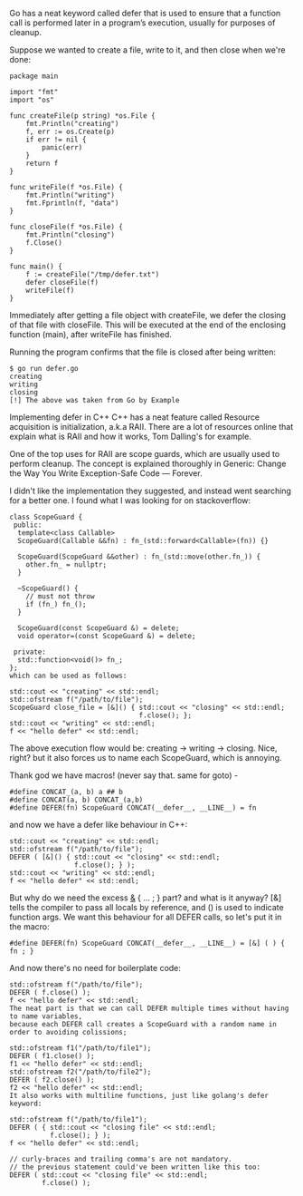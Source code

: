 Go has a neat keyword called defer that is used to ensure that a function call is performed later in a program’s execution, usually for purposes of cleanup.

Suppose we wanted to create a file, write to it, and then close when we're done:


```
package main

import "fmt"
import "os"

func createFile(p string) *os.File {
	fmt.Println("creating")
	f, err := os.Create(p)
	if err != nil {
		panic(err)
	}
	return f
}

func writeFile(f *os.File) {
	fmt.Println("writing")
	fmt.Fprintln(f, "data")
}

func closeFile(f *os.File) {
	fmt.Println("closing")
	f.Close()
}

func main() {
	f := createFile("/tmp/defer.txt")
	defer closeFile(f)
	writeFile(f)
}

```
Immediately after getting a file object with createFile, we defer the closing of that file with closeFile. This will be executed at the end of the enclosing function (main), after writeFile has finished.

Running the program confirms that the file is closed after being written:


```
$ go run defer.go
creating
writing
closing
[!] The above was taken from Go by Example
```


Implementing defer in C++
C++ has a neat feature called Resource acquisition is initialization, a.k.a RAII. There are a lot of resources online that explain what is RAII and how it works, Tom Dalling's for example.

One of the top uses for RAII are scope guards, which are usually used to perform cleanup. The concept is explained thoroughly in Generic: Change the Way You Write Exception-Safe Code — Forever.

I didn't like the implementation they suggested, and instead went searching for a better one. I found what I was looking for on stackoverflow:

```
class ScopeGuard {
 public:
  template<class Callable>
  ScopeGuard(Callable &&fn) : fn_(std::forward<Callable>(fn)) {}

  ScopeGuard(ScopeGuard &&other) : fn_(std::move(other.fn_)) {
    other.fn_ = nullptr;
  }

  ~ScopeGuard() {
    // must not throw
    if (fn_) fn_();
  }

  ScopeGuard(const ScopeGuard &) = delete;
  void operator=(const ScopeGuard &) = delete;

 private:
  std::function<void()> fn_;
};
which can be used as follows:

std::cout << "creating" << std::endl;
std::ofstream f("/path/to/file");
ScopeGuard close_file = [&]() { std::cout << "closing" << std::endl;
                                f.close(); };
std::cout << "writing" << std::endl;
f << "hello defer" << std::endl;
```

The above execution flow would be: creating -> writing -> closing.
Nice, right? but it also forces us to name each ScopeGuard, which is annoying.

Thank god we have macros! (never say that. same for goto) -
```
#define CONCAT_(a, b) a ## b
#define CONCAT(a, b) CONCAT_(a,b)
#define DEFER(fn) ScopeGuard CONCAT(__defer__, __LINE__) = fn
```
and now we have a defer like behaviour in C++:
```
std::cout << "creating" << std::endl;
std::ofstream f("/path/to/file");
DEFER ( [&]() { std::cout << "closing" << std::endl;
                f.close(); } );
std::cout << "writing" << std::endl;
f << "hello defer" << std::endl;
```

But why do we need the excess [&]() { ... ; } part? and what is it anyway?
[&] tells the compiler to pass all locals by reference, and () is used to indicate function args.
We want this behaviour for all DEFER calls, so let's put it in the macro:

```
#define DEFER(fn) ScopeGuard CONCAT(__defer__, __LINE__) = [&] ( ) { fn ; }
```

And now there's no need for boilerplate code:
```
std::ofstream f("/path/to/file");
DEFER ( f.close() );
f << "hello defer" << std::endl;
The neat part is that we can call DEFER multiple times without having to name variables,
because each DEFER call creates a ScopeGuard with a random name in order to avoiding colissions;

std::ofstream f1("/path/to/file1");
DEFER ( f1.close() );
f1 << "hello defer" << std::endl;
std::ofstream f2("/path/to/file2");
DEFER ( f2.close() );
f2 << "hello defer" << std::endl;
It also works with multiline functions, just like golang's defer keyword:

std::ofstream f("/path/to/file1");
DEFER ( { std::cout << "closing file" << std::endl;
          f.close(); } );
f << "hello defer" << std::endl;

// curly-braces and trailing comma's are not mandatory.
// the previous statement could've been written like this too:
DEFER ( std::cout << "closing file" << std::endl;
        f.close() );
```